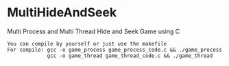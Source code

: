 # MultiHideAndSeek
Multi Process and Multi Thread Hide and Seek Game using C

    You can compile by yourself or just use the makefile
    For compile: gcc -o game_process game_process_code.c && ./game_process
                 gcc -o game_thread game_thread_code.c && ./game_thread
